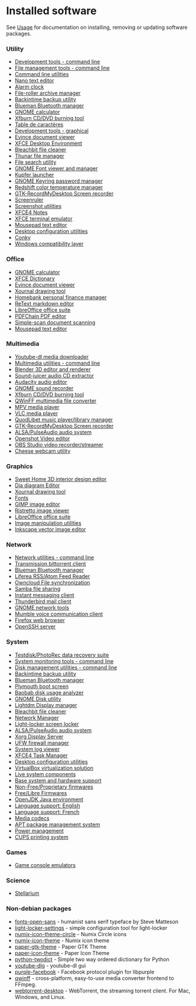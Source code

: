 # Installed software
See [Usage](usage.md#Installing-removing-updating-software) for documentation on installing,
removing or updating software packages.

	
### Utility
 - [Development tools - command line](packages/cli-development-tools.list.chroot.md)
 - [File management tools - command line](packages/cli-utils-file-management.list.chroot.md)
 - [Command line utilities](packages/cli-utils-misc.list.chroot.md)
 - [Nano text editor](packages/cli-utils-text-editors.list.chroot.md)
 - [Alarm clock](packages/desktop-alarm-clock-applet.list.chroot.md)
 - [File-roller archive manager](packages/desktop-archive-manager-file-roller.list.chroot.md)
 - [Backintime backup utility](packages/desktop-backup-utility-backintime.list.chroot.md)
 - [Blueman Bluetooth manager](packages/desktop-bluetooth-blueman.list.chroot.md)
 - [GNOME calculator](packages/desktop-calculator-gnome-calculator.list.chroot.md)
 - [Xfburn CD/DVD burning tool](packages/desktop-cd-burning-xfburn.list.chroot.md)
 - [Table de caractères](packages/desktop-character-map-gucharmap.list.chroot.md)
 - [Development tools - graphical](packages/desktop-development-tools.list.chroot.md)
 - [Evince document viewer](packages/desktop-document-viewer.list.chroot.md)
 - [XFCE Desktop Environment](packages/desktop-environment.list.chroot.md)
 - [Bleachbit file cleaner](packages/desktop-file-cleaner-bleachbit.list.chroot.md)
 - [Thunar file manager](packages/desktop-file-manager-thunar.list.chroot.md)
 - [File search utility](packages/desktop-file-search-gnome-search-tool.list.chroot.md)
 - [GNOME Font viewer and manager](packages/desktop-font-viewer-manager-gnome.list.chroot.md)
 - [Kupfer launcher](packages/desktop-launcher-kupfer.list.chroot.md)
 - [GNOME Keyring password manager](packages/desktop-password-manager-gnome-keyring.list.chroot.md)
 - [Redshift color temperature manager](packages/desktop-redshift.list.chroot.md)
 - [GTK-RecordMyDesktop Screen recorder](packages/desktop-screen-recorder-gtk-recordmydesktop.list.chroot.md)
 - [Screenruler](packages/desktop-screenruler.list.chroot.md)
 - [Screenshot utilities](packages/desktop-screenshot-xfce4.list.chroot.md)
 - [XFCE4 Notes](packages/desktop-stickynotes-xfce4-notes.list.chroot.md)
 - [XFCE terminal emulator](packages/desktop-terminal-xfce4-terminal.list.chroot.md)
 - [Mousepad text editor](packages/desktop-text-editor-mousepad.list.chroot.md)
 - [Desktop configuration utilities](packages/desktop-utils-config.list.chroot.md)
 - [Conky ](packages/desktop-widgets-conky.list.chroot.md)
 - [Windows compatibility layer](packages/desktop-wine-playonlinux.list.chroot.md)

### Office
 - [GNOME calculator](packages/desktop-calculator-gnome-calculator.list.chroot.md)
 - [XFCE Dictionary](packages/desktop-dictionary.list.chroot.md)
 - [Evince document viewer](packages/desktop-document-viewer.list.chroot.md)
 - [Xournal drawing tool](packages/desktop-drawing-editor-xournal.list.chroot.md)
 - [Homebank personal finance manager](packages/desktop-finance-manager-homebank.list.chroot.md)
 - [ReText markdown editor](packages/desktop-markdown-editor-retext.list.chroot.md)
 - [LibreOffice office suite](packages/desktop-office-libreoffice.list.chroot.md)
 - [PDFChain PDF editor](packages/desktop-pdfeditor-pdfchain.list.chroot.md)
 - [Simple-scan document scanning](packages/desktop-scanning-simple-scan.list.chroot.md)
 - [Mousepad text editor](packages/desktop-text-editor-mousepad.list.chroot.md)

### Multimedia
 - [Youtube-dl media downloader](packages/cli-utils-media-download.list.chroot.md)
 - [Multimedia utilities - command line](packages/cli-utils-media.list.chroot.md)
 - [Blender 3D editor and renderer](packages/desktop-3deditor-blender.list.chroot.md)
 - [Sound-juicer audio CD extractor](packages/desktop-audio-cd-extractor-sound-juicer.list.chroot.md)
 - [Audacity audio editor](packages/desktop-audio-editor-audacity.list.chroot.md)
 - [GNOME sound recorder](packages/desktop-audio-recorder-gnome-sound-recorder.list.chroot.md)
 - [Xfburn CD/DVD burning tool](packages/desktop-cd-burning-xfburn.list.chroot.md)
 - [QWinFF multimedia file converter](packages/desktop-media-converter-winff.list.chroot.md)
 - [MPV media player](packages/desktop-media-player-mpv.list.chroot.md)
 - [VLC media player](packages/desktop-media-player-vlc.list.chroot.md)
 - [QuodLibet music player/library manager](packages/desktop-music-player-quodlibet.list.chroot.md)
 - [GTK-RecordMyDesktop Screen recorder](packages/desktop-screen-recorder-gtk-recordmydesktop.list.chroot.md)
 - [ALSA/PulseAudio audio system](packages/desktop-system-audio-alsa-pulseaudio.list.chroot.md)
 - [Openshot Video editor](packages/desktop-video-editor-openshot.list.chroot.md)
 - [OBS Studio video recorder/streamer](packages/desktop-video-recorder-streamer-obs-studio.list.chroot.md)
 - [Cheese webcam utility](packages/desktop-webcam-cheese.list.chroot.md)

### Graphics
 - [Sweet Home 3D interior design editor](packages/desktop-3deditor-sweethome3d.list.chroot.md)
 - [Dia diagram Editor](packages/desktop-diagram-editor.list.chroot.md)
 - [Xournal drawing tool](packages/desktop-drawing-editor-xournal.list.chroot.md)
 - [Fonts](packages/desktop-fonts.list.chroot.md)
 - [GIMP image editor](packages/desktop-image-editor-gimp.list.chroot.md)
 - [Ristretto image viewer](packages/desktop-image-viewer-ristretto.list.chroot.md)
 - [LibreOffice office suite](packages/desktop-office-libreoffice.list.chroot.md)
 - [Image manipulation utilities](packages/desktop-utils-images.list.chroot.md)
 - [Inkscape vector image editor](packages/desktop-vectoreditor-inkscape.list.chroot.md)

### Network
 - [Network utilities - command line](packages/cli-utils-network.list.chroot.md)
 - [Transmission bittorrent client](packages/desktop-bittorrent-client-transmission.list.chroot.md)
 - [Blueman Bluetooth manager](packages/desktop-bluetooth-blueman.list.chroot.md)
 - [Liferea RSS/Atom Feed Reader](packages/desktop-feed-reader-liferea.list.chroot.md)
 - [Owncloud File synchronization](packages/desktop-file-synchronization-owncloud.list.chroot.md)
 - [Samba file sharing](packages/desktop-filesharing-samba.list.chroot.md)
 - [Instant messaging client](packages/desktop-instant-messaging-pidgin.list.chroot.md)
 - [Thunderbird mail client](packages/desktop-mail-client-thunderbird.list.chroot.md)
 - [GNOME network tools](packages/desktop-network-utils-gnome-nettool.list.chroot.md)
 - [Mumble voice communication client](packages/desktop-voip-mumble.list.chroot.md)
 - [Firefox web browser](packages/desktop-webbrowser-firefox.list.chroot.md)
 - [OpenSSH server](packages/system-ssh-server.list.chroot.md)

### System
 - [Testdisk/PhotoRec data recovery suite](packages/cli-data-recovery-testdisk.list.chroot.md)
 - [System monitoring tools - command line](packages/cli-system-monitoring.list.chroot.md)
 - [Disk management utilities - command line](packages/cli-utils-diskmanagement.list.chroot.md)
 - [Backintime backup utility](packages/desktop-backup-utility-backintime.list.chroot.md)
 - [Blueman Bluetooth manager](packages/desktop-bluetooth-blueman.list.chroot.md)
 - [Plymouth boot screen](packages/desktop-bootscreen-plymouth.list.chroot.md)
 - [Baobab disk usage analyzer](packages/desktop-diskusage-baobab.list.chroot.md)
 - [GNOME Disk utility](packages/desktop-diskutilities-gnome-disks.list.chroot.md)
 - [Lightdm Display manager](packages/desktop-display-manager.list.chroot.md)
 - [Bleachbit file cleaner](packages/desktop-file-cleaner-bleachbit.list.chroot.md)
 - [Network Manager](packages/desktop-network-manager.list.chroot.md)
 - [Light-locker screen locker](packages/desktop-screen-locker-light-locker.list.chroot.md)
 - [ALSA/PulseAudio audio system](packages/desktop-system-audio-alsa-pulseaudio.list.chroot.md)
 - [Xorg Display Server](packages/desktop-system-display-server-xorg.list.chroot.md)
 - [UFW firewall manager](packages/desktop-system-firewall-management-ufw.list.chroot.md)
 - [System log viewer](packages/desktop-system-log-viewer.list.chroot.md)
 - [XFCE4 Task Manager](packages/desktop-taskmanager-xfce4.list.chroot.md)
 - [Desktop configuration utilities](packages/desktop-utils-config.list.chroot.md)
 - [VirtualBox virtualization solution](packages/desktop-virtualization-virtualbox.list.chroot.md)
 - [Live system components](packages/live.list.chroot.md)
 - [Base system and hardware support](packages/system-base.list.chroot.md)
 - [Non-Free/Proprietary firmwares](packages/system-firmwares-nonfree.list.chroot.md)
 - [Free/Libre Firmwares](packages/system-firmwares.list.chroot.md)
 - [OpenJDK Java environment](packages/system-java-openjdk.list.chroot.md)
 - [Language support: English](packages/system-localization-english.list.chroot.md)
 - [Language support: French](packages/system-localization-french.list.chroot.md)
 - [Media codecs](packages/system-media-codecs.list.chroot.md)
 - [APT package management system](packages/system-package-management.list.chroot.md)
 - [Power management](packages/system-power-management.list.chroot.md)
 - [CUPS printing system](packages/system-printers-cups.list.chroot.md)

### Games
 - [Game console emulators](packages/desktop-game-emulators.list.chroot.md)

### Science
 - [Stellarium](packages/desktop-science-stellarium.list.chroot.md)

### Non-debian packages
* [fonts-open-sans](http://www.opensans.com/) -  humanist sans serif typeface by Steve Matteson
* [light-locker-settings](https://launchpad.net/light-locker-settings) -  simple configuration tool for light-locker
* [numix-icon-theme-circle](http://numixproject.org/) -  Numix Circle icons
* [numix-icon-theme](https://launchpad.net/numix-icon-theme) -  Numix icon theme
* [paper-gtk-theme](https://github.com/moka-project/paper-gtk-theme) -  Paper GTK Theme
* [paper-icon-theme](https://github.com/snwh/paper-icon-theme) -  Paper Icon Theme
* [python-twodict](https://github.com/MrS0m30n3/twodict) -  Simple two way ordered dictionary for Python
* [youtube-dlg](https://github.com/MrS0m30n3/youtube-dl-gui) -  youtube-dl gui
* [purple-facebook](https://github.com/jgeboski/purple-facebook) -  Facebook protocol plugin for libpurple
* [qwinff]() -  cross-platform, easy-to-use media converter frontend to FFmpeg.
* [webtorrent-desktop](https://webtorrent.io) -  WebTorrent, the streaming torrent client. For Mac, Windows, and Linux.
